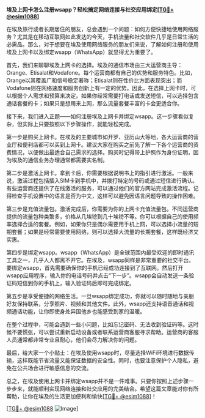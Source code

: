 **埃及上网卡怎么注册wsapp？轻松搞定网络连接与社交应用绑定[[TG💪+ @esim1088](https://t.me/s/esim1088)]**

在埃及旅行或者长期居住的朋友，总会遇到一个问题：如何方便快捷地使用网络服务？尤其是在移动互联网如此发达的今天，手机流量和社交软件几乎是日常生活的必需品。那么，对于想要在埃及使用网络服务的朋友们来说，了解如何注册和使用埃及上网卡以及绑定wsapp（WhatsApp）就显得尤为重要了。

首先，我们来聊聊埃及上网卡的选择。埃及的通信市场由三大运营商主导：Orange、Etisalat和Vodafone。每个运营商都有自己的优势和服务特色。比如，Orange以其覆盖广和信号稳定著称；Etisalat则在性价比方面表现突出；而Vodafone则在网络速度和服务创新上有一定的优势。因此，在选择上网卡时，可以根据个人需求和预算来决定。如果你经常需要打电话或发送短信，可以选择包含通话套餐的卡；如果只是想用来上网，那么流量套餐丰富的卡会更适合你。

接下来，我们进入正题——如何注册埃及上网卡并绑定wsapp。这一步骤看似复杂，但实际上只要按照以下步骤操作，就能轻松完成。

第一步是购买上网卡。在埃及的主要城市如开罗、亚历山大等地，各大运营商的营业厅和便利店都可以买到上网卡。建议大家在购买之前先了解一下各个运营商的资费情况，以便做出最适合自己需求的选择。购买时记得带上护照作为身份证明，因为埃及的通信业务办理通常都需要实名制。

第二步是激活上网卡。拿到卡后，你需要根据说明书上的指引进行激活。一般来说，激活过程包括插入SIM卡到手机中，并拨打特定的号码或通过短信进行确认。有些运营商还提供了在线激活的服务，可以通过他们的官方网站完成激活流程。记得检查手机设置中的语言是否为中文，这样可以避免因语言问题导致的操作困难。

第三步是充值流量包。激活完成后，你需要为你的上网卡充值流量包。不同运营商提供的流量包种类繁多，价格从几埃镑到几十埃镑不等。你可以根据自己的使用频率选择合适的套餐。例如，如果你只是偶尔需要用手机上网，可以选择小流量的短期套餐；如果是经常需要使用网络，则可以选择大流量的长期套餐，这样既经济又实惠。

第四步是绑定wsapp。wsapp（WhatsApp）是全球范围内最受欢迎的即时通讯工具之一，几乎人人都离不开它。在埃及，wsapp同样是非常重要的社交平台。要绑定wsapp，首先需要确保你的手机已经成功连接到了互联网。然后打开wsapp应用程序，输入你的电话号码并点击“下一步”。wsapp会自动发送一条验证码短信到你的手机上，输入验证码后即可完成绑定。

第五步是享受便捷的网络生活。一旦wsapp绑定成功，你就可以随时随地与亲朋好友保持联系，分享照片、视频和其他文件。此外，wsapp还支持语音通话和视频通话功能，让你即使身处异国他乡也能感受到家的温暖。

在整个过程中，可能会遇到一些小问题，比如忘记密码、无法收到验证码等。这时候不要慌张，可以尝试重新启动设备或者联系运营商客服寻求帮助。运营商的客服人员通常都非常专业且耐心，他们会尽力解决你的问题。

最后，给大家一个小贴士：在埃及使用wsapp时，尽量选择WiFi环境进行数据传输，这样既能节省流量又能保证数据的安全性。同时，也要注意保护个人隐私，避免在公共场合进行敏感信息的交流。

总之，在埃及使用上网卡并绑定wsapp并不是一件难事。只要你按照上述步骤一步步来，就能顺利实现网络连接和社交应用的完美结合。希望这篇文章能对你有所帮助，让你在埃及的生活更加便利和愉快[[TG💪+ @esim1088](https://t.me/s/esim1088)]！

[[TG💪+ @esim1088](https://t.me/s/esim1088) ![Image](https://i.postimg.cc/4NQfJmqS/Snipaste-2025-05-13-00-14-12.png)]